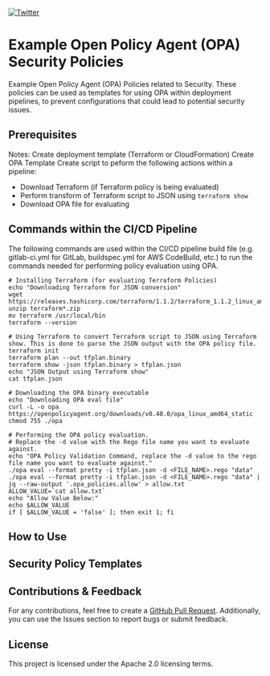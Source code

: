 [![Twitter](https://img.shields.io/twitter/url?style=social&url=https%3A%2F%2Ftwitter.com%2Fjdubm31)](https://twitter.com/jdubm31)

# Example Open Policy Agent (OPA) Security Policies
Example Open Policy Agent (OPA) Policies related to Security. These policies can be used as templates for using OPA within deployment pipelines, to prevent configurations that could lead to potential security issues.

## Prerequisites
Notes:
Create deployment template (Terraform or CloudFormation)
Create OPA Template
Create script to peform the following actions within a pipeline:
- Download Terraform (if Terraform policy is being evaluated)
- Perform transform of Terraform script to JSON using `terraform show`
- Download OPA file for evaluating

## Commands within the CI/CD Pipeline
The following commands are used within the CI/CD pipeline build file (e.g. gitlab-ci.yml for GitLab, buildspec.yml for AWS CodeBuild, etc.) to run the commands needed for performing policy evaluation using OPA.
```
# Installing Terraform (for evaluating Terraform Policies)
echo "Downloading Terraform for JSON conversion"
wget https://releases.hashicorp.com/terraform/1.1.2/terraform_1.1.2_linux_amd64.zip
unzip terraform*.zip
mv terraform /usr/local/bin
terraform --version

# Using Terraform to convert Terraform script to JSON using Terraform show. This is done to parse the JSON output with the OPA policy file.
terraform init
terraform plan --out tfplan.binary
terraform show -json tfplan.binary > tfplan.json
echo "JSON Output using Terraform show"
cat tfplan.json

# Downloading the OPA binary executable
echo "Downloading OPA eval file"
curl -L -o opa https://openpolicyagent.org/downloads/v0.40.0/opa_linux_amd64_static
chmod 755 ./opa

# Performing the OPA policy evaluation.
# Replace the -d value with the Rego file name you want to evaluate against.
echo "OPA Policy Validation Command, replace the -d value to the rego file name you want to evaluate against."
./opa eval --format pretty -i tfplan.json -d <FILE_NAME>.rego "data"
./opa eval --format pretty -i tfplan.json -d <FILE_NAME>.rego "data" | jq --raw-output '.opa_policies.allow' > allow.txt
ALLOW_VALUE=`cat allow.txt`
echo "Allow Value Below:"
echo $ALLOW_VALUE
if [ $ALLOW_VALUE = 'false' ]; then exit 1; fi
```

## How to Use

## Security Policy Templates

## Contributions & Feedback
For any contributions, feel free to create a [GitHub Pull Request](https://github.com/hackersifu/example_opa_security_policies/pulls). Additionally, you can use the Issues section to report bugs or submit feedback.

## License
This project is licensed under the Apache 2.0 licensing terms.
